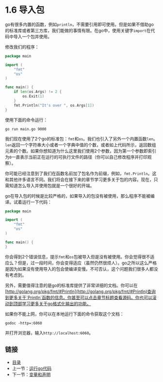 # 1.6 导入包

go有很多内置的函数，例如`println`，不需要引用即可使用。但是如果不借助go的标准库或者第三方库，我们能做的事情有限。在go中，使用关键字`import`在代码中导入一个包并使用。

修改我们的程序：

```go
package main

import (
    "fmt"
    "os"
)

func main() {
    if len(os.Args) != 2 {
        os.Exit(1)
    }
    fmt.Println("It's over ", os.Args[1])
}
```

使用下面的命令运行：

`go run main.go 9000`

我们现在使用了2个go的标准包：`fmt`和`os`。我们也引入了另外一个内置函数`len`。`len`返回一个字符串大小或者一个字典中值的个数，或者如上代码所示，返回数组元素的个数。如果你想知道为什么这里我们使用2个参数，因为第一个参数即索引为`0`一直表示当前正在运行的可执行文件的路径（你可以自己修改程序并打印观察）。

你可能已经注意到了我们在函数名前加了包名作为前缀，例如，`fmt.Println`。这和其他许多语言不同。我们将会在接下来的章节学习更多关于包的内容。现在，只需知道怎么导入并使用包就是一个很好的开端。

go在导入包的时候是比较严格的，如果导入的包没有被使用，那么程序不能被编译。试着运行一下代码：

```go
package main

import (
    "fmt"
    "os"
)

func main() {
}
```

你会得到2个错误信息，提示`fmt`和`os`包被导入但是没有被使用。你会觉得很不适应么？但是，过一段时间，你会变得适应（虽然仍然很烦人）。go之所以这么严格是因为如果没有使用导入的包会使编译变慢。不可否认，这个问题我们很多人都没有考虑到。

另外，需要值得注意的是go的标准库提供了非常详细的文档。你可以在[http://golang.org/pkg/fmt/#Println](http://golang.org/pkg/fmt/#Println)查询到更多关于`Println`函数的信息。你甚至可以点击章节标题查看源码。你也可以滚动到顶部学习更多关于go格式化输出的功能。

如果你不能上网，你可以在本地运行下面的命令获取这个文档：

`godoc -http=:6060`

并打开浏览器，输入`http://localhost:6060`。

## 链接

- [目录](directory.md)
- 上一节：[运行go代码](1.5.md)
- 下一节：[变量和声明](1.7.md)
